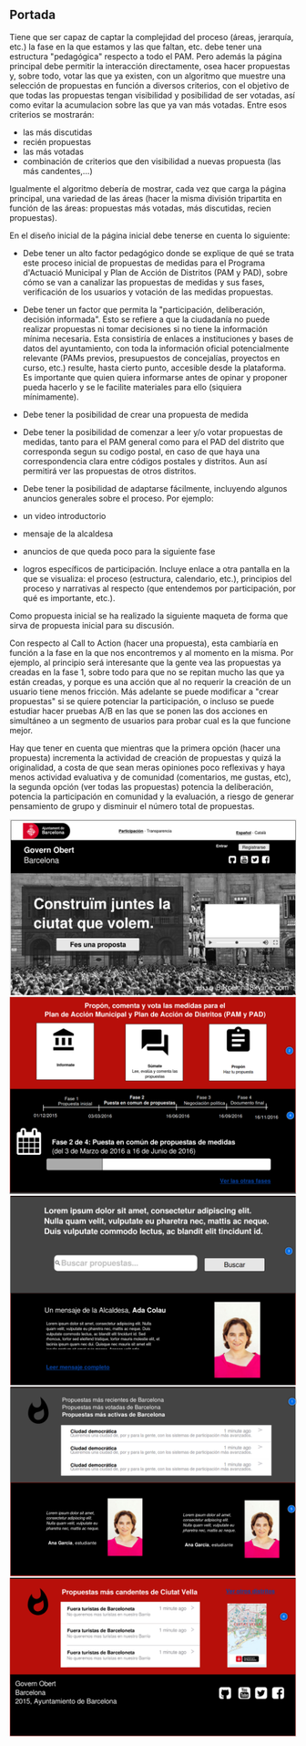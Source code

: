 
Portada
-------

Tiene que ser capaz de captar la complejidad del proceso (áreas,
jerarquía, etc.) la fase en la que estamos y las que faltan, etc. debe
tener una estructura "pedagógica" respecto a todo el PAM. Pero además la
página principal debe permitir la interacción directamente, osea hacer
propuestas y, sobre todo, votar las que ya existen, con un algoritmo que
muestre una selección de propuestas en función a diversos criterios, con
el objetivo de que todas las propuestas tengan visibilidad y posibilidad
de ser votadas, así como evitar la acumulacion sobre las que ya van más
votadas. Entre esos criterios se mostrarán:

-   las más discutidas
-   recién propuestas
-   las más votadas
-   combinación de criterios que den visibilidad a nuevas propuesta (las
    más candentes,...)

Igualmente el algoritmo debería de mostrar, cada vez que carga la página
principal, una variedad de las áreas (hacer la misma división tripartita
en función de las áreas: propuestas más votadas, más discutidas, recien
propuestas).

En el diseño inicial de la página inicial debe tenerse en cuenta lo
siguiente:

-   Debe tener un alto factor pedagógico donde se explique de qué se
    trata este proceso inicial de propuestas de medidas para el Programa
    d'Actuació Municipal y Plan de Acción de Distritos (PAM y PAD),
    sobre cómo se van a canalizar las propuestas de medidas y sus fases,
    verificación de los usuarios y votación de las medidas propuestas.
-   Debe tener un factor que permita la "participación, deliberación,
    decisión informada". Esto se refiere a que la ciudadanía no puede
    realizar propuestas ni tomar decisiones si no tiene la información
    mínima necesaria. Esta consistiría de enlaces a instituciones y
    bases de datos del ayuntamiento, con toda la información oficial
    potencialmente relevante (PAMs previos, presupuestos de concejalías,
    proyectos en curso, etc.) resulte, hasta cierto punto, accesible
    desde la plataforma. Es importante que quien quiera informarse antes
    de opinar y proponer pueda hacerlo y se le facilite materiales para
    ello (siquiera mínimamente).
-   Debe tener la posibilidad de crear una propuesta de medida

-   Debe tener la posibilidad de comenzar a leer y/o votar propuestas de
    medidas, tanto para el PAM general como para el PAD del distrito que
    corresponda segun su codigo postal, en caso de que haya una
    correspondencia clara entre códigos postales y distritos. Aun así
    permitirá ver las propuestas de otros distritos.  
-   Debe tener la posibilidad de adaptarse fácilmente, incluyendo
    algunos anuncios generales sobre el proceso. Por ejemplo:

-   un video introductorio
-   mensaje de la alcaldesa
-   anuncios de que queda poco para la siguiente fase
-   logros específicos de participación. Incluye enlace a otra pantalla
    en la que se visualiza: el proceso (estructura, calendario, etc.),
    principios del proceso y narrativas al respecto (que entendemos por
    participación, por qué es importante, etc.).

Como propuesta inicial se ha realizado la siguiente maqueta de forma que
sirva de propuesta inicial para su discusión.

Con respecto al Call to Action (hacer una propuesta), esta cambiaría en
función a la fase en la que nos encontremos y al momento en la misma.
Por ejemplo, al principio será interesante que la gente vea las
propuestas ya creadas en la fase 1, sobre todo para que no se repitan
mucho las que ya están creadas, y porque es una acción que al no
requerir la creación de un usuario tiene menos fricción. Más adelante se
puede modificar a "crear propuestas" si se quiere potenciar la
participación, o incluso se puede estudiar hacer pruebas A/B en las que
se ponen las dos acciones en simultáneo a un segmento de usuarios para
probar cual es la que funcione mejor.

Hay que tener en cuenta que mientras que la primera opción (hacer una
propuesta) incrementa la actividad de creación de propuestas y quizá la
originalidad, a costa de que sean meras opiniones poco reflexivas y haya
menos actividad evaluativa y de comunidad (comentarios, me gustas, etc),
la segunda opción (ver todas las propuestas) potencia la deliberación,
potencia la participación en comunidad y la evaluación, a riesgo de
generar pensamiento de grupo y disminuir el número total de propuestas.



![](home01.png)![](home02.png)![](home03.png)![](home04.png)![](home05.png)